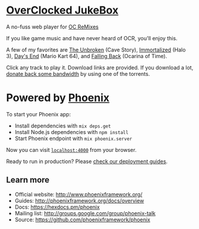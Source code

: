 # [OverClocked JukeBox](http://stage.ocjb.pw)

A no-fuss web player for [OC ReMixes](ocremix.org)

If you like game music and have never heard of OCR, you'll enjoy this.

A few of my favorites are 
[The Unbroken](http://stage.ocjb.pw/#track-2363) (Cave Story),
[Immortalized](http://stage.ocjb.pw/#track-2213) (Halo 3),
[Day's End](http://stage.ocjb.pw/#track-1706) (Mario Kart 64), and
[Falling Back](http://stage.ocjb.pw/#track-1435) (Ocarina of Time).

Click any track to play it. Download links are provided. If you download a lot, [donate back some bandwidth](http://ocremix.org/torrents) by using one of the torrents.

# Powered by [Phoenix](http://www.phoenixframework.org/)

To start your Phoenix app:

  * Install dependencies with `mix deps.get`
  * Install Node.js dependencies with `npm install`
  * Start Phoenix endpoint with `mix phoenix.server`

Now you can visit [`localhost:4000`](http://localhost:4000) from your browser.

Ready to run in production? Please [check our deployment guides](http://www.phoenixframework.org/docs/deployment).

## Learn more

  * Official website: http://www.phoenixframework.org/
  * Guides: http://phoenixframework.org/docs/overview
  * Docs: https://hexdocs.pm/phoenix
  * Mailing list: http://groups.google.com/group/phoenix-talk
  * Source: https://github.com/phoenixframework/phoenix
